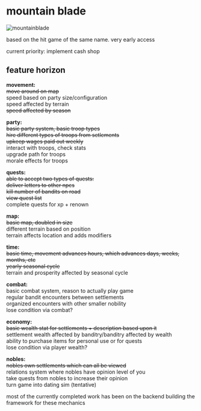 # mountain blade

![mountainblade](https://i.ibb.co/rtrbRBS/mountainblade-0-1-5.png)

based on the hit game of the same name. very early access

current priority:
implement cash shop

## feature horizon

**movement:**  
~~move around on map~~  
speed based on party size/configuration  
speed affected by terrain     
~~speed affected by season~~    

**party:**   
~~basic party system, basic troop types~~   
~~hire different types of troops from setlements~~  
~~upkeep wages paid out weekly~~  
interact with troops, check stats  
upgrade path for troops  
morale effects for troops  

**quests:**   
~~able to accept two types of quests:~~   
~~deliver letters to other npcs~~   
~~kill number of bandits on road~~   
~~view quest list~~   
complete quests for xp + renown   

**map:**   
~~basic map, doubled in size~~  
different terrain based on position  
terrain affects location and adds modifiers  

**time:**  
~~basic time, movement advances hours, which advances days, weeks, months, etc~~  
~~yearly seasonal cycle~~  
terrain and prosperity affected by seasonal cycle  

**combat:**  
basic combat system, reason to actually play game  
regular bandit encounters between settlements  
organized encounters with other smaller nobility  
lose condition via combat?  

**economy:**  
~~basic wealth stat for settlements + description based upon it~~  
settlement wealth affected by banditry/banditry affected by wealth  
ability to purchase items for personal use or for quests  
lose condition via player wealth?  

**nobles:**  
~~nobles own settlements which can all be viewed~~  
relations system where nobles have opinion level of you  
take quests from nobles to increase their opinion  
turn game into dating sim (tentative)

most of the currently completed work has been on the backend building the framework for these mechanics   
